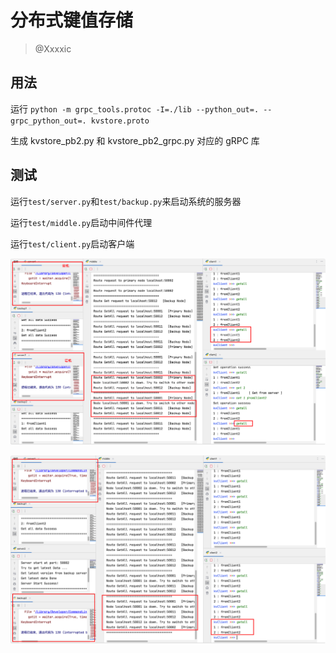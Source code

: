 # 分布式键值存储

> @Xxxxic

## 用法
运行 ` python -m grpc_tools.protoc -I=./lib --python_out=. --grpc_python_out=. kvstore.proto
`  

生成 kvstore_pb2.py 和 kvstore_pb2_grpc.py 对应的 gRPC 库

## 测试

运行`test/server.py`和`test/backup.py`来启动系统的服务器

运行`test/middle.py`启动中间件代理

运行`test/client.py`启动客户端

![](./assets/image1.png)

![](./assets/image2.png)
